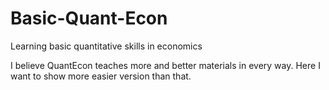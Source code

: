# Basic-Quant-Econ
Learning basic quantitative skills in economics

I believe QuantEcon teaches more and better materials in every way. Here I want to show more easier version than that.

